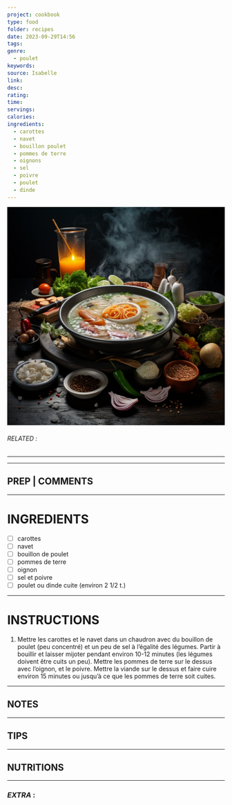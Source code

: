 ```yaml
---
project: cookbook
type: food
folder: recipes
date: 2023-09-29T14:56
tags: 
genre:
  - poulet
keywords: 
source: Isabelle
link: 
desc: 
rating: 
time: 
servings: 
calories: 
ingredients:
  - carottes
  - navet
  - bouillon poulet
  - pommes de terre
  - oignons
  - sel
  - poivre
  - poulet
  - dinde
---
```


![IMAGE](_default.png)

###### *RELATED* : 
---


---
## PREP | COMMENTS



---
# INGREDIENTS

- [ ] carottes
- [ ] navet
- [ ] bouillon de poulet
- [ ] pommes de terre
- [ ] oignon
- [ ] sel et poivre
- [ ] poulet ou dinde cuite (environ 2 1/2 t.)

---
# INSTRUCTIONS

1. Mettre les carottes et le navet dans un chaudron avec du bouillon de poulet (peu concentré) et un peu de sel à l’égalité des légumes. Partir à bouillir et laisser mijoter pendant environ 10-12 minutes (les légumes doivent être cuits un peu). Mettre les pommes de terre sur le dessus avec l’oignon, et le poivre. Mettre la viande sur le dessus et faire cuire environ 15 minutes ou jusqu’à ce que les pommes de terre soit cuites.

---
## NOTES



---
## TIPS



---
## NUTRITIONS



---
### *EXTRA* :



